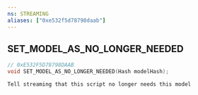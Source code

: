 ```yaml
---
ns: STREAMING
aliases: ["0xe532f5d78798daab"]
---
```

## SET_MODEL_AS_NO_LONGER_NEEDED

```c
// 0xE532F5D78798DAAB
void SET_MODEL_AS_NO_LONGER_NEEDED(Hash modelHash);
```

```
Tell streaming that this script no longer needs this model
```
